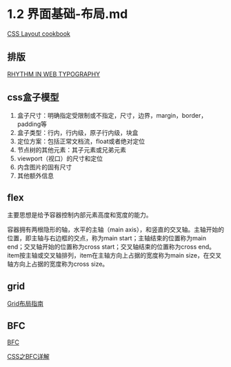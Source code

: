 # 1.2 界面基础-布局.md

[CSS Layout cookbook](https://developer.mozilla.org/en-US/docs/Web/CSS/Layout_cookbook)

## 排版

[RHYTHM IN WEB TYPOGRAPHY](https://betterwebtype.com/rhythm-in-web-typography)

## css盒子模型

1. 盒子尺寸：明确指定受限制或不指定，尺寸，边界，margin，border，padding等
2. 盒子类型：行内，行内级，原子行内级，块盒
3. 定位方案：包括正常文档流，float或者绝对定位
4. 节点树的其他元素：其子元素或兄弟元素
5. viewport（视口）的尺寸和定位
6. 内含图片的固有尺寸
7. 其他额外信息

## flex

主要思想是给予容器控制内部元素高度和宽度的能力。

容器拥有两根隐形的轴，水平的主轴（main axis），和竖直的交叉轴。主轴开始的位置，即主轴与右边框的交点，称为main start；主轴结束的位置称为main end；交叉轴开始的位置称为cross start；交叉轴结束的位置称为cross end。item按主轴或交叉轴排列，item在主轴方向上占据的宽度称为main size，在交叉轴方向上占据的宽度称为cross size。

## grid

[Grid布局指南](https://www.jianshu.com/p/d183265a8dad)

## BFC

[BFC](https://zhuanlan.zhihu.com/p/25321647)

[CSS之BFC详解](http://www.html-js.com/article/1866)
